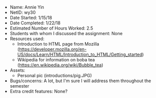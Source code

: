 - Name: Annie Yin
- NetID: wy30
- Date Started: 1/15/18
- Date Completed: 1/22/18
- Estimated Number of Hours Worked: 2.5
- Students with whom I discussed the assignment: None
- Resources used:
	- Introduction to HTML page from Mozilla (https://developer.mozilla.org/en-US/docs/Learn/HTML/Introduction_to_HTML/Getting_started)
	- Wikipedia for information on boba tea (https://en.wikipedia.org/wiki/Bubble_tea)
- Assets: 
	- Personal pic (introductions/pig.JPG)
- Bugs/concerns: A lot, but I'm sure I will address them throughout the semester
- Extra credit features: None?
